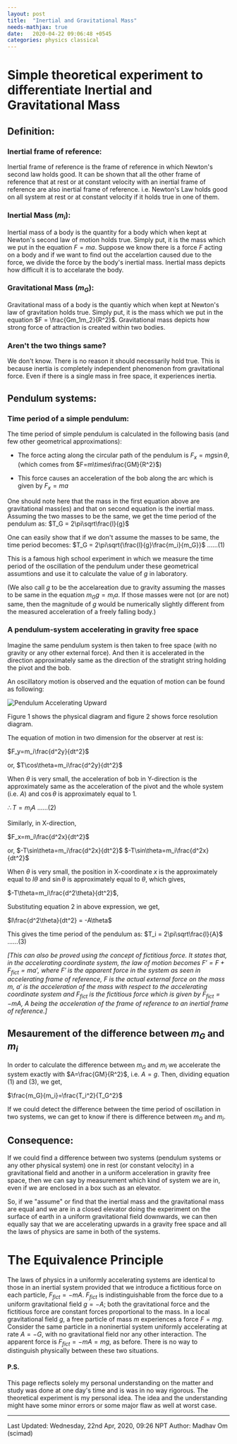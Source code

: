 ```yaml
---
layout: post
title:  "Inertial and Gravitational Mass"
needs-mathjax: true
date:   2020-04-22 09:06:48 +0545
categories: physics classical
---
```

# Simple theoretical experiment to differentiate Inertial and Gravitational Mass

## Definition:

### Inertial frame of reference:
Inertial frame of reference is the frame of reference in which Newton's second law holds good. It can be shown that all the other frame of reference that at rest or at constant velocity with an inertial frame of reference are also inertial frame of reference. i.e. Newton's Law holds good on all system at rest or at constant velocity if it holds true in one of them.

### Inertial Mass ($m_i$):
Inertial mass of a body is the quantity for a body which when kept at Newton's second law of motion holds true. Simply put, it is the mass which we put in the equation $F = ma$. Suppose we know there is a force $F$ acting on a body and if we want to find out the accelartion caused due to the force, we divide the force by the body's inertial mass. Inertial mass depicts how difficult it is to accelarate the body.


### Gravitational Mass ($m_G$):
Gravitational mass of a body is the quantiy which when kept at Newton's law of gravitation holds true. Simply put, it is the mass which we put in the equation $F = \frac{Gm_1m_2}{R^2}$. Gravitational mass depicts how strong force of attraction is created within two bodies.

### Aren't the two things same?

We don't know. There is no reason it should necessarily hold true. This is because inertia is completely independent phenomenon from gravitational force. Even if there is a single mass in free space, it experiences inertia.

## Pendulum systems:

### Time period of a simple pendulum:
The time period of simple pendulum is calculated in the following basis (and few other geometrical approximations):

- The force acting along the circular path of the pendulum is $F_x = mg\sin\theta$, (which comes from $F=m\times\frac{GM}{R^2}$)

- This force causes an acceleration of the bob along the arc which is given by $F_x = ma$

One should note here that the mass in the first equation above are gravitational mass(es) and that on second equation is the inertial mass. Assuming the two masses to be the same, we get the time period of the pendulum as:
$T_G = 2\pi\sqrt\frac{l}{g}$

One can easily show that if we don't assume the masses to be same, the time period becomes:
$T_G = 2\pi\sqrt{\frac{l}{g}\frac{m_i}{m_G}}$   ......(1)

This is a famous high school experiment in which we measure the time period of the oscillation of the pendulum under these geometrical assumtions and use it to calculate the value of $g$ in laboratory.

(We also call $g$ to be the accelareation due to gravity assuming the masses to be same in the equation $m_Gg = m_ia$. If those masses were not (or are not) same, then the magnitude of $g$ would be numerically slightly different from the measured acceleration of a freely falling body.)

### A pendulum-system accelerating in gravity free space
Imagine the same pendulum system is then taken to free space (with no gravity or any other external force). And then it is accelerated in the direction approximately same as the direction of the stratight string holding the pivot and the bob.

An oscillatory motion is observed and the equation of motion can be found as following:

![Pendulum Accelerating Upward](/assets/imgs/physics/pendulum-fig1.svg)

Figure 1 shows the physical diagram and figure 2 shows force resolution diagram.

The equation of motion in two dimension for the observer at rest is:

$F_y=m_i\frac{d^2y}{dt^2}$

or, $T\cos\theta=m_i\frac{d^2y}{dt^2}$

When $\theta$ is very small, the acceleration of bob in Y-direction is the approximately same as the acceleration of the pivot and the whole system (i.e. $A$) and $\cos\theta$ is approximately equal to $1$.


$\therefore T=m_iA$   ......(2)

Similarly, in X-direction,

$F_x=m_i\frac{d^2x}{dt^2}$

or,
$-T\sin\theta=m_i\frac{d^2x}{dt^2}$
$-T\sin\theta=m_i\frac{d^2x}{dt^2}$

When $\theta$ is very small, the position in X-coordinate $x$ is the approximately equal to $l\theta$ and $\sin\theta$ is approximately equal to $\theta$, which gives,


$-T\theta=m_i\frac{d^2\theta}{dt^2}$,

Substituting equation 2 in above expression, we get,

$l\frac{d^2\theta}{dt^2} = -A\theta$

This gives the time period of the pendulum as:
$T_i = 2\pi\sqrt\frac{l}{A}$   ......(3)

*[This can also be proved using the concept of fictitious force. It states that, in the accelerating coordinate system, the law of motion becomes
$F'=F+F_{fict}= ma'$, where $F'$ is the apparent force in the system as seen in accelerating frame of reference, $F$ is the actual external force on the mass $m$, $a'$ is the acceleration of the mass with respect to the accelerating coordinate system and $F_{fict}$ is the fictitious force which is given by $F_{fict}=-mA$, $A$ being the acceleration of the frame of reference to an inertial frame of reference.]*

## Mesaurement of the difference between $m_G$ and $m_i$

In order to calculate the difference between $m_G$ and $m_i$ we accelerate the system exactly with $A=\frac{GM}{R^2}$, i.e. $A=g$. Then, dividing equation (1) and (3), we get,

$\frac{m_G}{m_i}=\frac{T_i^2}{T_G^2}$

If we could detect the difference between the time period of oscillation in two systems, we can get to know if there is difference between $m_G$ and $m_i$.

## Consequence:
If we could find a difference between two systems (pendulum systems or any other physical system) one in rest (or constant velocity) in a gravitational field and another in a uniform acceleration in gravity free space, then we can say by measurement which kind of system we are in, even if we are enclosed in a box such as an elevator.

So, if we "assume" or find that the inertial mass and the gravitational mass are equal and we are in a closed elevator doing the experiment on the surface of earth in a uniform gravitational field downwards, we can then equally say that we are accelerating upwards in a gravity free space and all the laws of physics are same in both of the systems.

# The Equivalence Principle
The laws of physics in a uniformly accelerating systems are identical to those in an inertial system provided that we introduce a fictitious force on each particle, $F_{fict}=-mA$. $F_{fict}$ is indistinguishable from the force due to a uniform gravitational field $g = -A$; both the gravitational force and the fictitious force are constant forces proportional to the mass. In a local gravitational field $g$, a free particle of mass $m$ experiences a force $F=mg$. Consider the same particle in a noninertial system uniformly accelerating at rate $A=-G$, with no gravitational field nor any other interaction. The apparent force is $F_{fict}=-mA=mg$, as before. There is no way to distinguish physically between these two situations.

#### P.S.
This page reflects solely my personal understanding on the matter and study was done at one day's time and is was in no way rigorous. The theoretical experiment is my personal idea. The idea and the understanding might have some minor errors or some major flaw as well at worst case.

---
Last Updated: Wednesday, 22nd Apr, 2020, 09:26 NPT
Author: Madhav Om (scimad)
